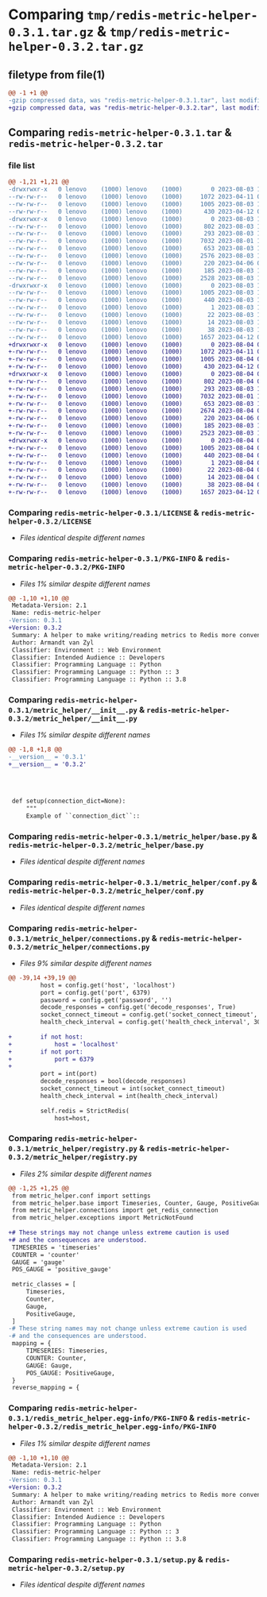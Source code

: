 # Comparing `tmp/redis-metric-helper-0.3.1.tar.gz` & `tmp/redis-metric-helper-0.3.2.tar.gz`

## filetype from file(1)

```diff
@@ -1 +1 @@
-gzip compressed data, was "redis-metric-helper-0.3.1.tar", last modified: Thu Aug  3 16:07:15 2023, max compression
+gzip compressed data, was "redis-metric-helper-0.3.2.tar", last modified: Fri Aug  4 08:26:19 2023, max compression
```

## Comparing `redis-metric-helper-0.3.1.tar` & `redis-metric-helper-0.3.2.tar`

### file list

```diff
@@ -1,21 +1,21 @@
-drwxrwxr-x   0 lenovo    (1000) lenovo    (1000)        0 2023-08-03 16:07:15.650795 redis-metric-helper-0.3.1/
--rw-rw-r--   0 lenovo    (1000) lenovo    (1000)     1072 2023-04-11 07:19:47.000000 redis-metric-helper-0.3.1/LICENSE
--rw-rw-r--   0 lenovo    (1000) lenovo    (1000)     1005 2023-08-03 16:07:15.646794 redis-metric-helper-0.3.1/PKG-INFO
--rw-rw-r--   0 lenovo    (1000) lenovo    (1000)      430 2023-04-12 08:06:26.000000 redis-metric-helper-0.3.1/README.md
-drwxrwxr-x   0 lenovo    (1000) lenovo    (1000)        0 2023-08-03 16:07:15.646794 redis-metric-helper-0.3.1/metric_helper/
--rw-rw-r--   0 lenovo    (1000) lenovo    (1000)      802 2023-08-03 16:06:35.000000 redis-metric-helper-0.3.1/metric_helper/__init__.py
--rw-rw-r--   0 lenovo    (1000) lenovo    (1000)      293 2023-08-03 15:42:28.000000 redis-metric-helper-0.3.1/metric_helper/apps.py
--rw-rw-r--   0 lenovo    (1000) lenovo    (1000)     7032 2023-08-01 14:40:40.000000 redis-metric-helper-0.3.1/metric_helper/base.py
--rw-rw-r--   0 lenovo    (1000) lenovo    (1000)      653 2023-08-03 15:02:21.000000 redis-metric-helper-0.3.1/metric_helper/conf.py
--rw-rw-r--   0 lenovo    (1000) lenovo    (1000)     2576 2023-08-03 16:06:16.000000 redis-metric-helper-0.3.1/metric_helper/connections.py
--rw-rw-r--   0 lenovo    (1000) lenovo    (1000)      220 2023-04-06 09:20:32.000000 redis-metric-helper-0.3.1/metric_helper/exceptions.py
--rw-rw-r--   0 lenovo    (1000) lenovo    (1000)      185 2023-08-03 13:40:48.000000 redis-metric-helper-0.3.1/metric_helper/logging.py
--rw-rw-r--   0 lenovo    (1000) lenovo    (1000)     2528 2023-08-03 13:47:29.000000 redis-metric-helper-0.3.1/metric_helper/registry.py
-drwxrwxr-x   0 lenovo    (1000) lenovo    (1000)        0 2023-08-03 16:07:15.646794 redis-metric-helper-0.3.1/redis_metric_helper.egg-info/
--rw-rw-r--   0 lenovo    (1000) lenovo    (1000)     1005 2023-08-03 16:07:15.000000 redis-metric-helper-0.3.1/redis_metric_helper.egg-info/PKG-INFO
--rw-rw-r--   0 lenovo    (1000) lenovo    (1000)      440 2023-08-03 16:07:15.000000 redis-metric-helper-0.3.1/redis_metric_helper.egg-info/SOURCES.txt
--rw-rw-r--   0 lenovo    (1000) lenovo    (1000)        1 2023-08-03 16:07:15.000000 redis-metric-helper-0.3.1/redis_metric_helper.egg-info/dependency_links.txt
--rw-rw-r--   0 lenovo    (1000) lenovo    (1000)       22 2023-08-03 16:07:15.000000 redis-metric-helper-0.3.1/redis_metric_helper.egg-info/requires.txt
--rw-rw-r--   0 lenovo    (1000) lenovo    (1000)       14 2023-08-03 16:07:15.000000 redis-metric-helper-0.3.1/redis_metric_helper.egg-info/top_level.txt
--rw-rw-r--   0 lenovo    (1000) lenovo    (1000)       38 2023-08-03 16:07:15.650795 redis-metric-helper-0.3.1/setup.cfg
--rw-rw-r--   0 lenovo    (1000) lenovo    (1000)     1657 2023-04-12 08:10:16.000000 redis-metric-helper-0.3.1/setup.py
+drwxrwxr-x   0 lenovo    (1000) lenovo    (1000)        0 2023-08-04 08:26:18.999874 redis-metric-helper-0.3.2/
+-rw-rw-r--   0 lenovo    (1000) lenovo    (1000)     1072 2023-04-11 07:19:47.000000 redis-metric-helper-0.3.2/LICENSE
+-rw-rw-r--   0 lenovo    (1000) lenovo    (1000)     1005 2023-08-04 08:26:18.999874 redis-metric-helper-0.3.2/PKG-INFO
+-rw-rw-r--   0 lenovo    (1000) lenovo    (1000)      430 2023-04-12 08:06:26.000000 redis-metric-helper-0.3.2/README.md
+drwxrwxr-x   0 lenovo    (1000) lenovo    (1000)        0 2023-08-04 08:26:18.999874 redis-metric-helper-0.3.2/metric_helper/
+-rw-rw-r--   0 lenovo    (1000) lenovo    (1000)      802 2023-08-04 08:25:44.000000 redis-metric-helper-0.3.2/metric_helper/__init__.py
+-rw-rw-r--   0 lenovo    (1000) lenovo    (1000)      293 2023-08-03 15:42:28.000000 redis-metric-helper-0.3.2/metric_helper/apps.py
+-rw-rw-r--   0 lenovo    (1000) lenovo    (1000)     7032 2023-08-01 14:40:40.000000 redis-metric-helper-0.3.2/metric_helper/base.py
+-rw-rw-r--   0 lenovo    (1000) lenovo    (1000)      653 2023-08-03 15:02:21.000000 redis-metric-helper-0.3.2/metric_helper/conf.py
+-rw-rw-r--   0 lenovo    (1000) lenovo    (1000)     2674 2023-08-04 08:24:11.000000 redis-metric-helper-0.3.2/metric_helper/connections.py
+-rw-rw-r--   0 lenovo    (1000) lenovo    (1000)      220 2023-04-06 09:20:32.000000 redis-metric-helper-0.3.2/metric_helper/exceptions.py
+-rw-rw-r--   0 lenovo    (1000) lenovo    (1000)      185 2023-08-03 13:40:48.000000 redis-metric-helper-0.3.2/metric_helper/logging.py
+-rw-rw-r--   0 lenovo    (1000) lenovo    (1000)     2523 2023-08-03 16:12:00.000000 redis-metric-helper-0.3.2/metric_helper/registry.py
+drwxrwxr-x   0 lenovo    (1000) lenovo    (1000)        0 2023-08-04 08:26:18.999874 redis-metric-helper-0.3.2/redis_metric_helper.egg-info/
+-rw-rw-r--   0 lenovo    (1000) lenovo    (1000)     1005 2023-08-04 08:26:18.000000 redis-metric-helper-0.3.2/redis_metric_helper.egg-info/PKG-INFO
+-rw-rw-r--   0 lenovo    (1000) lenovo    (1000)      440 2023-08-04 08:26:18.000000 redis-metric-helper-0.3.2/redis_metric_helper.egg-info/SOURCES.txt
+-rw-rw-r--   0 lenovo    (1000) lenovo    (1000)        1 2023-08-04 08:26:18.000000 redis-metric-helper-0.3.2/redis_metric_helper.egg-info/dependency_links.txt
+-rw-rw-r--   0 lenovo    (1000) lenovo    (1000)       22 2023-08-04 08:26:18.000000 redis-metric-helper-0.3.2/redis_metric_helper.egg-info/requires.txt
+-rw-rw-r--   0 lenovo    (1000) lenovo    (1000)       14 2023-08-04 08:26:18.000000 redis-metric-helper-0.3.2/redis_metric_helper.egg-info/top_level.txt
+-rw-rw-r--   0 lenovo    (1000) lenovo    (1000)       38 2023-08-04 08:26:18.999874 redis-metric-helper-0.3.2/setup.cfg
+-rw-rw-r--   0 lenovo    (1000) lenovo    (1000)     1657 2023-04-12 08:10:16.000000 redis-metric-helper-0.3.2/setup.py
```

### Comparing `redis-metric-helper-0.3.1/LICENSE` & `redis-metric-helper-0.3.2/LICENSE`

 * *Files identical despite different names*

### Comparing `redis-metric-helper-0.3.1/PKG-INFO` & `redis-metric-helper-0.3.2/PKG-INFO`

 * *Files 1% similar despite different names*

```diff
@@ -1,10 +1,10 @@
 Metadata-Version: 2.1
 Name: redis-metric-helper
-Version: 0.3.1
+Version: 0.3.2
 Summary: A helper to make writing/reading metrics to Redis more convenient.
 Author: Armandt van Zyl
 Classifier: Environment :: Web Environment
 Classifier: Intended Audience :: Developers
 Classifier: Programming Language :: Python
 Classifier: Programming Language :: Python :: 3
 Classifier: Programming Language :: Python :: 3.8
```

### Comparing `redis-metric-helper-0.3.1/metric_helper/__init__.py` & `redis-metric-helper-0.3.2/metric_helper/__init__.py`

 * *Files 1% similar despite different names*

```diff
@@ -1,8 +1,8 @@
-__version__ = '0.3.1'
+__version__ = '0.3.2'
 
 
 
 
 def setup(connection_dict=None):
     """
     Example of ``connection_dict``::
```

### Comparing `redis-metric-helper-0.3.1/metric_helper/base.py` & `redis-metric-helper-0.3.2/metric_helper/base.py`

 * *Files identical despite different names*

### Comparing `redis-metric-helper-0.3.1/metric_helper/conf.py` & `redis-metric-helper-0.3.2/metric_helper/conf.py`

 * *Files identical despite different names*

### Comparing `redis-metric-helper-0.3.1/metric_helper/connections.py` & `redis-metric-helper-0.3.2/metric_helper/connections.py`

 * *Files 9% similar despite different names*

```diff
@@ -39,14 +39,19 @@
         host = config.get('host', 'localhost')
         port = config.get('port', 6379)
         password = config.get('password', '')
         decode_responses = config.get('decode_responses', True)
         socket_connect_timeout = config.get('socket_connect_timeout', 5)
         health_check_interval = config.get('health_check_interval', 30)
 
+        if not host:
+            host = 'localhost'
+        if not port:
+            port = 6379
+
         port = int(port)
         decode_responses = bool(decode_responses)
         socket_connect_timeout = int(socket_connect_timeout)
         health_check_interval = int(health_check_interval)
 
         self.redis = StrictRedis(
             host=host,
```

### Comparing `redis-metric-helper-0.3.1/metric_helper/registry.py` & `redis-metric-helper-0.3.2/metric_helper/registry.py`

 * *Files 2% similar despite different names*

```diff
@@ -1,25 +1,25 @@
 from metric_helper.conf import settings
 from metric_helper.base import Timeseries, Counter, Gauge, PositiveGauge
 from metric_helper.connections import get_redis_connection
 from metric_helper.exceptions import MetricNotFound
 
+# These strings may not change unless extreme caution is used
+# and the consequences are understood.
 TIMESERIES = 'timeseries'
 COUNTER = 'counter'
 GAUGE = 'gauge'
 POS_GAUGE = 'positive_gauge'
 
 metric_classes = [
     Timeseries,
     Counter,
     Gauge,
     PositiveGauge,
 ]
-# These string names may not change unless extreme caution is used
-# and the consequences are understood.
 mapping = {
     TIMESERIES: Timeseries,
     COUNTER: Counter,
     GAUGE: Gauge,
     POS_GAUGE: PositiveGauge,
 }
 reverse_mapping = {
```

### Comparing `redis-metric-helper-0.3.1/redis_metric_helper.egg-info/PKG-INFO` & `redis-metric-helper-0.3.2/redis_metric_helper.egg-info/PKG-INFO`

 * *Files 1% similar despite different names*

```diff
@@ -1,10 +1,10 @@
 Metadata-Version: 2.1
 Name: redis-metric-helper
-Version: 0.3.1
+Version: 0.3.2
 Summary: A helper to make writing/reading metrics to Redis more convenient.
 Author: Armandt van Zyl
 Classifier: Environment :: Web Environment
 Classifier: Intended Audience :: Developers
 Classifier: Programming Language :: Python
 Classifier: Programming Language :: Python :: 3
 Classifier: Programming Language :: Python :: 3.8
```

### Comparing `redis-metric-helper-0.3.1/setup.py` & `redis-metric-helper-0.3.2/setup.py`

 * *Files identical despite different names*

